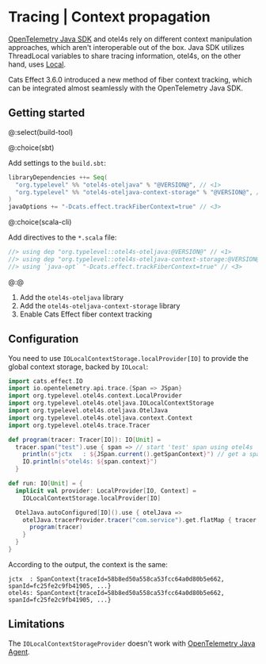 # Tracing | Context propagation

[OpenTelemetry Java SDK][opentelemetry-java] and otel4s rely on different context manipulation approaches,
which aren't interoperable out of the box.
Java SDK utilizes ThreadLocal variables to share tracing information,
otel4s, on the other hand, uses [Local][cats-mtl-local].

Cats Effect 3.6.0 introduced a new method of fiber context tracking,
which can be integrated almost seamlessly with the OpenTelemetry Java SDK.

## Getting started

@:select(build-tool)

@:choice(sbt)

Add settings to the `build.sbt`:

```scala
libraryDependencies ++= Seq(
  "org.typelevel" %% "otel4s-oteljava" % "@VERSION@", // <1>
  "org.typelevel" %% "otel4s-oteljava-context-storage" % "@VERSION@", // <2>
)
javaOptions += "-Dcats.effect.trackFiberContext=true" // <3>
```

@:choice(scala-cli)

Add directives to the `*.scala` file:

```scala
//> using dep "org.typelevel::otel4s-oteljava:@VERSION@" // <1>
//> using dep "org.typelevel::otel4s-oteljava-context-storage:@VERSION@" // <2>
//> using `java-opt` "-Dcats.effect.trackFiberContext=true" // <3>
```

@:@

1. Add the `otel4s-oteljava` library
2. Add the `otel4s-oteljava-context-storage` library
3. Enable Cats Effect fiber context tracking

## Configuration

You need to use `IOLocalContextStorage.localProvider[IO]` to provide the global context storage, backed by `IOLocal`:
```scala mdoc:silent
import cats.effect.IO
import io.opentelemetry.api.trace.{Span => JSpan}
import org.typelevel.otel4s.context.LocalProvider
import org.typelevel.otel4s.oteljava.IOLocalContextStorage
import org.typelevel.otel4s.oteljava.OtelJava
import org.typelevel.otel4s.oteljava.context.Context
import org.typelevel.otel4s.trace.Tracer

def program(tracer: Tracer[IO]): IO[Unit] =
  tracer.span("test").use { span => // start 'test' span using otel4s
    println(s"jctx   : ${JSpan.current().getSpanContext}") // get a span from a ThreadLocal var
    IO.println(s"otel4s: ${span.context}")
  }

def run: IO[Unit] = {
  implicit val provider: LocalProvider[IO, Context] = 
    IOLocalContextStorage.localProvider[IO]

  OtelJava.autoConfigured[IO]().use { otelJava =>
    otelJava.tracerProvider.tracer("com.service").get.flatMap { tracer =>
      program(tracer)
    }
  }
}
```

According to the output, the context is the same:
```
jctx  : SpanContext{traceId=58b8ed50a558ca53fcc64a0d80b5e662, spanId=fc25fe2c9fb41905, ...} 
otel4s: SpanContext{traceId=58b8ed50a558ca53fcc64a0d80b5e662, spanId=fc25fe2c9fb41905, ...}
```

## Limitations

The `IOLocalContextStorageProvider` doesn't work with [OpenTelemetry Java Agent][opentelemetry-java-agent].

[opentelemetry-java]: https://github.com/open-telemetry/opentelemetry-java
[opentelemetry-java-agent]: https://opentelemetry.io/docs/zero-code/java/agent/
[cats-mtl-local]: https://typelevel.org/cats-mtl/mtl-classes/local.html
